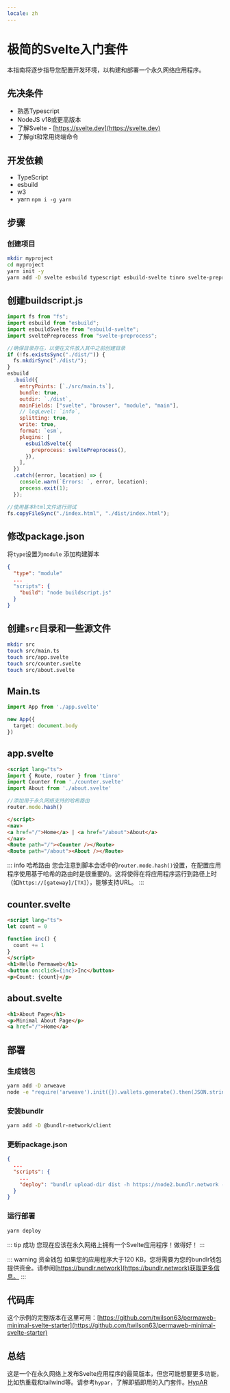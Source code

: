 ```yaml
---
locale: zh
---
```

# 极简的Svelte入门套件

本指南将逐步指导您配置开发环境，以构建和部署一个永久网络应用程序。

## 先决条件

* 熟悉Typescript
* NodeJS v18或更高版本
* 了解Svelte - [https://svelte.dev](https://svelte.dev)
* 了解git和常用终端命令

## 开发依赖

* TypeScript
* esbuild
* w3
* yarn `npm i -g yarn`

## 步骤

### 创建项目

```sh
mkdir myproject
cd myproject
yarn init -y
yarn add -D svelte esbuild typescript esbuild-svelte tinro svelte-preprocess
```

## 创建buildscript.js

```js
import fs from "fs";
import esbuild from "esbuild";
import esbuildSvelte from "esbuild-svelte";
import sveltePreprocess from "svelte-preprocess";

//确保目录存在，以便在文件放入其中之前创建目录
if (!fs.existsSync("./dist/")) {
  fs.mkdirSync("./dist/");
}
esbuild
  .build({
    entryPoints: [`./src/main.ts`],
    bundle: true,
    outdir: `./dist`,
    mainFields: ["svelte", "browser", "module", "main"],
    // logLevel: `info`,
    splitting: true,
    write: true,
    format: `esm`,
    plugins: [
      esbuildSvelte({
        preprocess: sveltePreprocess(),
      }),
    ],
  })
  .catch((error, location) => {
    console.warn(`Errors: `, error, location);
    process.exit(1);
  });

//使用基本html文件进行测试
fs.copyFileSync("./index.html", "./dist/index.html");

```


## 修改package.json 

将`type`设置为`module`
添加构建脚本

```json
{
  "type": "module"
  ...
  "scripts": {
    "build": "node buildscript.js"
  }
}
```

## 创建`src`目录和一些源文件

```sh
mkdir src
touch src/main.ts
touch src/app.svelte
touch src/counter.svelte
touch src/about.svelte
```

## Main.ts

```ts
import App from './app.svelte'

new App({
  target: document.body
})
```

## app.svelte

```html
<script lang="ts">
import { Route, router } from 'tinro'
import Counter from './counter.svelte'
import About from './about.svelte'

//添加用于永久网络支持的哈希路由
router.mode.hash()

</script>
<nav>
<a href="/">Home</a> | <a href="/about">About</a>
</nav>
<Route path="/"><Counter /></Route>
<Route path="/about"><About /></Route>
```

::: info 哈希路由
您会注意到脚本会话中的`router.mode.hash()`设置，在配置应用程序使用基于哈希的路由时是很重要的。这将使得在将应用程序运行到路径上时（如`https://[gateway]/[TX]`），能够支持URL。
:::


## counter.svelte

```html
<script lang="ts">
let count = 0

function inc() {
  count += 1
}
</script>
<h1>Hello Permaweb</h1>
<button on:click={inc}>Inc</button>
<p>Count: {count}</p>
```

## about.svelte

```html
<h1>About Page</h1>
<p>Minimal About Page</p>
<a href="/">Home</a>
```

## 部署 

### 生成钱包

```sh
yarn add -D arweave
node -e "require('arweave').init({}).wallets.generate().then(JSON.stringify).then(console.log.bind(console))" > wallet.json
```

### 安装bundlr

```sh
yarn add -D @bundlr-network/client
```

### 更新package.json

```json
{
  ...
  "scripts": {
    ...
    "deploy": "bundlr upload-dir dist -h https://node2.bundlr.network --wallet ./wallet.json -c arweave --index-file index.html --no-confirmation"
  }
}
```

### 运行部署

```sh
yarn deploy
```

::: tip 成功
您现在应该在永久网络上拥有一个Svelte应用程序！做得好！
:::

::: warning 资金钱包
如果您的应用程序大于120 KB，您将需要为您的bundlr钱包提供资金。请参阅[https://bundlr.network](https://bundlr.network)获取更多信息。
::: 

## 代码库

这个示例的完整版本在这里可用：[https://github.com/twilson63/permaweb-minimal-svelte-starter](https://github.com/twilson63/permaweb-minimal-svelte-starter)

## 总结

这是一个在永久网络上发布Svelte应用程序的最简版本，但您可能想要更多功能，比如热重载和tailwind等。请参考`hypar`，了解即插即用的入门套件。[HypAR](https://github.com/twilson63/hypar)
